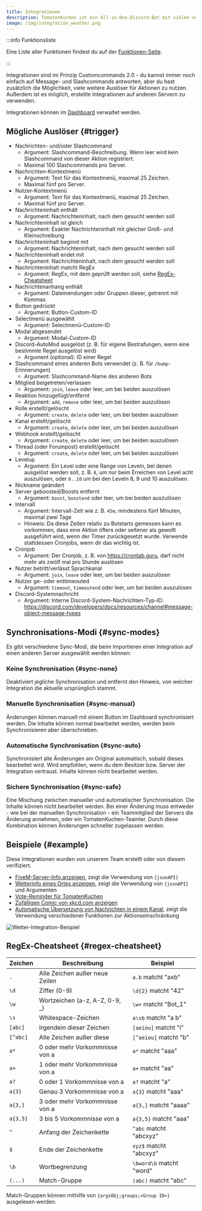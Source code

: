 ```yaml
---
title: Integrationen
description: TomatenKuchen ist ein All-in-One-Discord-Bot mit vielen verschiedenen Funktionen. Diese Seite erklärt die Verwendung von Integrationen, die nächste Version von Customcommands.
image: /img/integration_weather.png
---
```


:::info Funktionsliste

Eine Liste aller Funktionen findest du auf der [Funktionen-Seite](/category/action-functions).

:::

Integrationen sind im Prinzip Customcommands 2.0 - du kannst immer noch einfach auf Message- und Slashcommands antworten, aber du hast zusätzlich die Möglichkeit, viele weitere Auslöser für Aktionen zu nutzen.
Außerdem ist es möglich, erstellte Integrationen auf anderen Servern zu verwenden.

Integrationen können im [Dashboard](https://tomatenkuchen.com/dashboard/integrations) verwaltet werden.

## Mögliche Auslöser {#trigger}

- Nachrichten- und/oder Slashcommand
	- Argument: Slashcommand-Beschreibung. Wenn leer wird kein Slashcommand von dieser Aktion registriert.
	- Maximal 100 Slashcommands pro Server.
- Nachrichten-Kontextmenü
	- Argument: Text für das Kontextmenü, maximal 25 Zeichen.
	- Maximal fünf pro Server.
- Nutzer-Kontextmenü
	- Argument: Text für das Kontextmenü, maximal 25 Zeichen.
	- Maximal fünf pro Server.
- Nachrichteninhalt enthält
	- Argument: Nachrichteninhalt, nach dem gesucht werden soll
- Nachrichteninhalt ist gleich
	- Argument: Exakter Nachrichteninhalt mit gleicher Groß- und Kleinschreibung
- Nachrichteninhalt beginnt mit
	- Argument: Nachrichteninhalt, nach dem gesucht werden soll
- Nachrichteninhalt endet mit
	- Argument: Nachrichteninhalt, nach dem gesucht werden soll
- Nachrichteninhalt matcht RegEx
	- Argument: RegEx, mit dem geprüft werden soll, siehe [RegEx-Cheatsheet](#regex-cheatsheet)
- Nachrichtenanhang enthält
	- Argument: Dateinendungen oder Gruppen dieser, getrennt mit Kommas
- Button gedrückt
	- Argument: Button-Custom-ID
- Selectmenü ausgewählt
	- Argument: Selectmenü-Custom-ID
- Modal abgesendet
	- Argument: Modal-Custom-ID
- Discord-AutoMod ausgelöst (z. B. für eigene Bestrafungen, wenn eine bestimmte Regel ausgelöst wird)
	- Argument (optional): ID einer Regel
- Slashcommand eines anderen Bots verwendet (z. B. für `/bump`-Erinnerungen)
	- Argument: Slashcommand-Name des anderen Bots
- Mitglied beigetreten/verlassen
	- Argument: `join`, `leave` oder leer, um bei beiden auszulösen
- Reaktion hinzugefügt/entfernt
	- Argument: `add`, `remove` oder leer, um bei beiden auszulösen
- Rolle erstellt/gelöscht
	- Argument: `create`, `delete` oder leer, um bei beiden auszulösen
- Kanal erstellt/gelöscht
	- Argument: `create`, `delete` oder leer, um bei beiden auszulösen
- Webhook erstellt/gelöscht
	- Argument: `create`, `delete` oder leer, um bei beiden auszulösen
- Thread (oder Forumpost) erstellt/gelöscht
	- Argument: `create`, `delete` oder leer, um bei beiden auszulösen
- Levelup
	- Argument: Ein Level oder eine Range von Leveln, bei denen ausgelöst werden soll, z. B. `8`, um nur beim Erreichen von Level acht auszulösen, oder `8..10` um bei den Leveln 8, 9 und 10 auszulösen.
- Nickname geändert
- Server geboosted/Boosts entfernt
	- Argument: `boost`, `boostend` oder leer, um bei beiden auszulösen
- Intervall
	- Argument: Intervall-Zeit wie z. B. `45m`, mindestens fünf Minuten, maximal zwei Tage
	- Hinweis: Da diese Zeiten relativ zu Botstarts gemessen kann es vorkommen, dass eine Aktion öfters oder seltener als gewollt ausgeführt wird, wenn der Timer zurückgesetzt wurde. Verwende stattdessen Cronjobs, wenn dir das wichtig ist.
- Cronjob
	- Argument: Der Cronjob, z. B. von https://crontab.guru, darf nicht mehr als zwölf mal pro Stunde auslösen
- Nutzer betritt/verlässt Sprachkanal
	- Argument: `join`, `leave` oder leer, um bei beiden auszulösen
- Nutzer ge- oder enttimeouted
	- Argument: `timeout`, `timeoutend` oder leer, um bei beiden auszulösen
- Discord-Systemnachricht
	- Argument: Interne Discord-System-Nachrichten-Typ-ID: https://discord.com/developers/docs/resources/channel#message-object-message-types

## Synchronisations-Modi {#sync-modes}

Es gibt verschiedene Sync-Modi, die beim Importieren einer Integration auf einen anderen Server ausgewählt werden können:

### Keine Synchronisation {#sync-none}

Deaktiviert jegliche Synchronisation und entfernt den Hinweis, von welcher Integration die aktuelle ursprünglich stammt.

### Manuelle Synchronisation {#sync-manual}

Änderungen können manuell mit einem Button im Dashboard synchronisiert werden. Die Inhalte können normal bearbeitet werden, werden beim Synchronisieren aber überschrieben.

### Automatische Synchronisation {#sync-auto}

Synchronisiert alle Änderungen am Original automatisch, sobald dieses bearbeitet wird. Wird empfohlen, wenn du dem Besitzer bzw. Server der Integration vertraust. Inhalte können nicht bearbeitet werden.

### Sichere Synchronisation {#sync-safe}

Eine Mischung zwischen manueller und automatischer Synchronisation. Die Inhalte können nicht bearbeitet werden. Bei einer Änderung muss entweder - wie bei der manuellen Synchronisation - ein Teammitglied der Servers die Änderung annehmen, oder ein TomatenKuchen-Teamler. Durch diese Kombination können Änderungen schneller zugelassen werden.

## Beispiele {#example}

Diese Integrationen wurden von unserem Team erstellt oder von diesem verifiziert.

- [FiveM-Server-Info anzeigen](https://tomatenkuchen.com/dashboard/integrations?info=fivem), zeigt die Verwendung von `{jsonAPI}`
- [Wetterinfo eines Ortes anzeigen](https://tomatenkuchen.com/dashboard/integrations?info=weather), zeigt die Verwendung von `{jsonAPI}` und Argumenten
- [Vote-Reminder für TomatenKuchen](https://tomatenkuchen.com/dashboard/integrations?info=vote-reminder)
- [Zufälligen Comic von xkcd.com anzeigen](https://tomatenkuchen.com/dashboard/integrations?info=xkcd)
- [Automatische Übersetzung von Nachrichten in einem Kanal](https://tomatenkuchen.com/dashboard/integrations?info=autotranslate), zeigt die Verwendung verschiedener Funktionen zur Aktionseinschränkung

![Wetter-Integration-Beispiel](/img/integration_weather.png)

## RegEx-Cheatsheet {#regex-cheatsheet}

| Zeichen   | Beschreibung                   | Beispiel                 |
|-----------|--------------------------------|--------------------------|
| `.`       | Alle Zeichen außer neue Zeilen | `a.b` matcht "axb"       |
| `\d`      | Ziffer (0-9)                   | `\d{2}` matcht "42"      |
| `\w`      | Wortzeichen (a-z, A-Z, 0-9, _) | `\w+` matcht "Bot_1"     |
| `\s`      | Whitespace-Zeichen             | `a\sb` matcht "a b"      |
| `[abc]`   | Irgendein dieser Zeichen       | `[aeiou]` matcht "i"     |
| `[^abc]`  | Alle Zeichen außer diese       | `[^aeiou]` matcht "b"    |
| `a*`      | 0 oder mehr Vorkommnisse von a | `a*` matcht "aaa"        |
| `a+`      | 1 oder mehr Vorkommnisse von a | `a+` matcht "aa"         |
| `a?`      | 0 oder 1 Vorkommnisse von a    | `a?` matcht "a"          |
| `a{3}`    | Genau 3 Vorkommnisse von a     | `a{3}` matcht "aaa"      |
| `a{3,}`   | 3 oder mehr Vorkommnisse von a | `a{3,}` matcht "aaaa"    |
| `a{3,5}`  | 3 bis 5 Vorkommnisse von a     | `a{3,5}` matcht "aaa"    |
| `^`       | Anfang der Zeichenkette        | `^abc` matcht "abcxyz"   |
| `$`       | Ende der Zeichenkette          | `xyz$` matcht "abcxyz"   |
| `\b`      | Wortbegrenzung                 | `\bword\b` matcht "word" |
| `(...)`   | Match-Gruppe                   | `(abc)` matcht "abc"     |

Match-Gruppen können mithilfe von `{argsObj;groups;<Group ID>}` ausgelesen werden.

